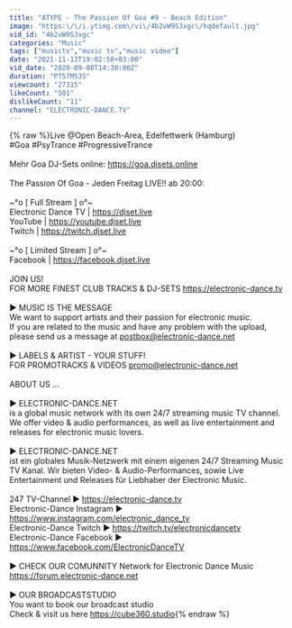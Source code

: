 ```yaml
---
title: "ATYPE - The Passion Of Goa #9 - Beach Edition"
image: "https:\/\/i.ytimg.com\/vi\/4b2vW9SJxgc\/hqdefault.jpg"
vid_id: "4b2vW9SJxgc"
categories: "Music"
tags: ["musictv","music tv","music video"]
date: "2021-11-13T19:02:58+03:00"
vid_date: "2020-09-08T14:30:00Z"
duration: "PT57M53S"
viewcount: "27315"
likeCount: "501"
dislikeCount: "11"
channel: "ELECTRONIC-DANCE.TV"
---
```

{% raw %}Live @Open Beach-Area, Edelfettwerk (Hamburg)  <br />#Goa #PsyTrance #ProgressiveTrance<br /><br />Mehr Goa DJ-Sets online: <a rel="nofollow" target="blank" href="https://goa.djsets.online">https://goa.djsets.online</a><br /><br />The Passion Of Goa - Jeden Freitag LIVE!! ab 20:00:<br /><br />~°o [ Full Stream ] o°~<br />Electronic Dance TV | <a rel="nofollow" target="blank" href="https://djset.live">https://djset.live</a><br />YouTube | <a rel="nofollow" target="blank" href="https://youtube.djset.live">https://youtube.djset.live</a> <br />Twitch | <a rel="nofollow" target="blank" href="https://twitch.djset.live">https://twitch.djset.live</a><br /><br />~°o [ Limited Stream ] o°~<br />Facebook | <a rel="nofollow" target="blank" href="https://facebook.djset.live">https://facebook.djset.live</a><br /><br />JOIN US! <br />FOR  MORE FINEST CLUB TRACKS &amp; DJ-SETS <a rel="nofollow" target="blank" href="https://electronic-dance.tv">https://electronic-dance.tv</a><br /><br />► MUSIC IS THE MESSAGE<br />We want to support artists and their passion for electronic music. <br />If you are related to the music and have any problem with the upload, <br />please send us a message at postbox@electronic-dance.net<br /><br />► LABELS &amp; ARTIST - YOUR STUFF! <br />FOR PROMOTRACKS &amp; VIDEOS promo@electronic-dance.net<br /><br />ABOUT US ...<br /><br />► ELECTRONIC-DANCE.NET <br />is a global music network with its own 24/7 streaming music TV channel. We offer video &amp; audio performances, as well as live entertainment and releases for electronic music lovers.<br /><br />► ELECTRONIC-DANCE.NET <br />ist ein globales Musik-Netzwerk mit einem eigenen 24/7 Streaming Music TV Kanal. Wir bieten Video- &amp; Audio-Performances, sowie Live Entertainment und Releases für Liebhaber der Electronic Music.<br /><br />247 TV-Channel ► <a rel="nofollow" target="blank" href="https://electronic-dance.tv">https://electronic-dance.tv</a><br />Electronic-Dance Instagram ► <a rel="nofollow" target="blank" href="https://www.instagram.com/electronic_dance_tv">https://www.instagram.com/electronic_dance_tv</a><br />Electronic-Dance Twitch ► <a rel="nofollow" target="blank" href="https://twitch.tv/electronicdancetv">https://twitch.tv/electronicdancetv</a><br />Electronic-Dance Facebook ► <a rel="nofollow" target="blank" href="https://www.facebook.com/ElectronicDanceTV">https://www.facebook.com/ElectronicDanceTV</a><br /><br />► CHECK OUR COMUNNITY  Network for Electronic Dance Music<br /><a rel="nofollow" target="blank" href="https://forum.electronic-dance.net">https://forum.electronic-dance.net</a><br /><br />► OUR BROADCASTSTUDIO<br />You want to book our broadcast studio<br />Check &amp; visit us here <a rel="nofollow" target="blank" href="https://cube360.studio">https://cube360.studio</a>{% endraw %}
